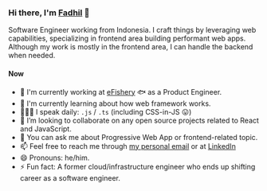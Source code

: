 ### Hi there, I'm [Fadhil](https://mfadhil.me) 👋

<!--
**technowizard/technowizard** is a ✨ _special_ ✨ repository because its `README.md` (this file) appears on your GitHub profile.

Here are some ideas to get you started:

- 🔭 I’m currently working on ...
- 🌱 I’m currently learning ...
- 👯 I’m looking to collaborate on ...
- 🤔 I’m looking for help with ...
- 💬 Ask me about ...
- 📫 How to reach me: ...
- 😄 Pronouns: ...
- ⚡ Fun fact: ...
-->

Software Engineer working from Indonesia. I craft things by leveraging web capabilities, specializing in frontend area building performant web apps. Although my work is mostly in the frontend area, I can handle the backend when needed.

#### Now
- 🔭 I'm currently working at [eFishery](https://efishery.com) 🐟 as a Product Engineer.
- 🌱 I'm currently learning about how web framework works.
- 👨🏻‍💻 I speak daily: `.js` / `.ts` (including CSS-in-JS 😛)
- 👯 I’m looking to collaborate on any open source projects related to React and JavaScript.
- 💬 You can ask me about Progressive Web App or frontend-related topic.
- 📫 Feel free to reach me through [my personal email](mailto:mail@mfadhil.me) or at [LinkedIn](https://www.linkedin.com/in/mfadhil)
- 😄 Pronouns: he/him.
- ⚡ Fun fact: A former cloud/infrastructure engineer who ends up shifting career as a software engineer.
